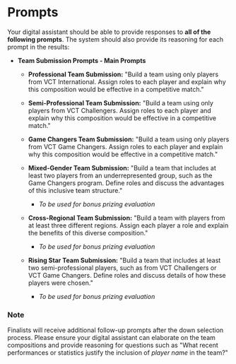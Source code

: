 # Prompts

Your digital assistant should be able to provide responses to <b>all of the following prompts</b>. The system should also provide its reasoning for each prompt in the results:

- <b>Team Submission Prompts - Main Prompts </b>
    - <b>Professional Team Submission:</b> "Build a team using only players from VCT International. Assign roles to each player and explain why this composition would be effective in a competitive match."
    
    - <b>Semi-Professional Team Submission:</b> "Build a team using only players from VCT Challengers. Assign roles to each player and explain why this composition would be effective in a competitive match."
    
    - <b>Game Changers Team Submission:</b> "Build a team using only players from VCT Game Changers. Assign roles to each player and explain why this composition would be effective in a competitive match."
    
    - <b>Mixed-Gender Team Submission:</b> "Build a team that includes at least two players from an underrepresented group, such as the Game Changers program. Define roles and discuss the advantages of this inclusive team structure."
        - <i>To be used for bonus prizing evaluation</i>
    
    - <b>Cross-Regional Team Submission:</b> "Build a team with players from at least three different regions. Assign each player a role and explain the benefits of this diverse composition."
        - <i>To be used for bonus prizing evaluation</i>

    - <b>Rising Star Team Submission:</b> "Build a team that includes at least two semi-professional players, such as from VCT Challengers or VCT Game Changers. Define roles and discuss details of how these players were chosen."
        - <i>To be used for bonus prizing evaluation</i>


### Note
Finalists will receive additional follow-up prompts after the down selection process. Please ensure your digital assistant can elaborate on the team compositions and provide reasoning for questions such as "What recent performances or statistics justify the inclusion of *player name* in the team?"
